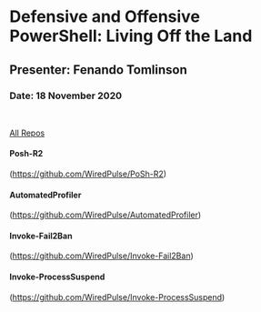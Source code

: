 # Defensive and Offensive PowerShell: Living Off the Land
## Presenter: Fenando Tomlinson
### Date: 18 November 2020
&nbsp;
&nbsp;

[All Repos](https://github.com/WiredPulse?tab=repositories)

#### Posh-R2
(https://github.com/WiredPulse/PoSh-R2)

#### AutomatedProfiler
(https://github.com/WiredPulse/AutomatedProfiler)

#### Invoke-Fail2Ban
(https://github.com/WiredPulse/Invoke-Fail2Ban)

#### Invoke-ProcessSuspend
(https://github.com/WiredPulse/Invoke-ProcessSuspend)